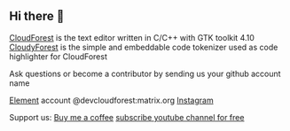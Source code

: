 ## Hi there 👋

[CloudForest](https://github.com/crslancpl/CloudForest) is the text editor written in C/C++ with GTK toolkit 4.10
[CloudyForest](https://github.com/crslancpl/CloudyForest) is the simple and embeddable code tokenizer used as code highlighter for CloudForest

Ask questions or become a contributor by sending us your github account name

[Element](https://element.io/) account @devcloudforest:matrix.org
[Instagram](https://www.instagram.com/dev.cloudforest/)

Support us:
[Buy me a coffee](buymeacoffee.com/crslancpln)
[subscribe youtube channel for free](https://www.youtube.com/@devcloudforest)

<!--
**crslancpl/crslancpl** is a ✨ _special_ ✨ repository because its `README.md` (this file) appears on your GitHub profile.

Here are some ideas to get you started:

- 🔭 I’m currently working on ...
- 🌱 I’m currently learning ...
- 👯 I’m looking to collaborate on ...
- 🤔 I’m looking for help with ...
- 💬 Ask me about ...
- 📫 How to reach me: ...
- 😄 Pronouns: ...
- ⚡ Fun fact: ...
-->

